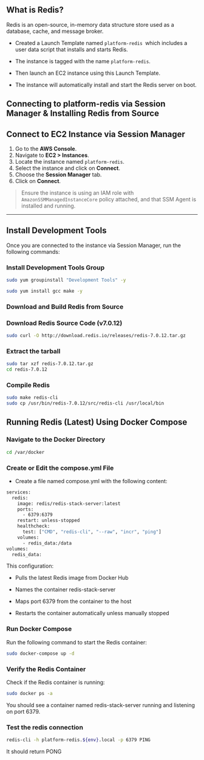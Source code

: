 ## What is Redis?

Redis is an open-source, in-memory data structure store used as a database, cache, and message broker.

- Created a Launch Template named `platform-redis `which includes a user data script that installs and starts Redis.

- The instance is tagged with the name `platform-redis`.

- Then launch an EC2 instance using this Launch Template.

- The instance will automatically install and start the Redis server on boot.

## Connecting to platform-redis via Session Manager & Installing Redis from Source

## Connect to EC2 Instance via Session Manager

1. Go to the **AWS Console**.
2. Navigate to **EC2 > Instances**.
3. Locate the instance named `platform-redis`.
4. Select the instance and click on **Connect**.
5. Choose the **Session Manager** tab.
6. Click on **Connect**.

> Ensure the instance is using an IAM role with `AmazonSSMManagedInstanceCore` policy attached, and that SSM Agent is installed and running.

---

## Install Development Tools

Once you are connected to the instance via Session Manager, run the following commands:

### Install Development Tools Group

```bash
sudo yum groupinstall "Development Tools" -y

sudo yum install gcc make -y
```

### Download and Build Redis from Source

### Download Redis Source Code (v7.0.12)

```bash
sudo curl -O http://download.redis.io/releases/redis-7.0.12.tar.gz
```

### Extract the tarball

```bash
sudo tar xzf redis-7.0.12.tar.gz
cd redis-7.0.12
```

### Compile Redis

```bash
sudo make redis-cli
sudo cp /usr/bin/redis-7.0.12/src/redis-cli /usr/local/bin
```

## Running Redis (Latest) Using Docker Compose

### Navigate to the Docker Directory

```bash
cd /var/docker
```

### Create or Edit the compose.yml File

- Create a file named compose.yml with the following content:

```bash
services:
  redis:
    image: redis/redis-stack-server:latest
    ports:
      - 6379:6379
    restart: unless-stopped
    healthcheck:
      test: ["CMD", "redis-cli", "--raw", "incr", "ping"]
    volumes:
      - redis_data:/data
volumes:
  redis_data:
```

This configuration:

- Pulls the latest Redis image from Docker Hub

- Names the container redis-stack-server

- Maps port 6379 from the container to the host

- Restarts the container automatically unless manually stopped

### Run Docker Compose

Run the following command to start the Redis container:

```bash
sudo docker-compose up -d
```

### Verify the Redis Container

Check if the Redis container is running:

```bash
sudo docker ps -a
```

You should see a container named redis-stack-server running and listening on port 6379.

### Test the redis connection

```bash
redis-cli -h platform-redis.${env}.local -p 6379 PING
```

It should return PONG
